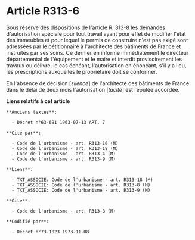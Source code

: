 # Article R313-6

Sous réserve des dispositions de l'article R. 313-8 les demandes d'autorisation spéciale pour tout travail ayant pour effet
de modifier l'état des immeubles et pour lequel le permis de construire n'est pas exigé sont adressées par le pétitionnaire à
l'architecte des bâtiments de France et instruites par ses soins. Ce dernier en informe immédiatement le directeur
départemental de l'équipement et le maire et interdit provisoirement les travaux ou délivre, le cas échéant, l'autorisation
en énonçant, s'il y a lieu, les prescriptions auxquelles le propriétaire doit se conformer.

En l'absence de décision [*silence*] de l'architecte des bâtiments de France dans le délai de deux mois l'autorisation
[*tacite*] est réputée accordée.

**Liens relatifs à cet article**

	**Anciens textes**:

	  - Décret n°63-691 1963-07-13 ART. 7

	**Cité par**:

	  - Code de l'urbanisme - art. R313-16 (M)
	  - Code de l'urbanisme - art. R313-18 (M)
	  - Code de l'urbanisme - art. R313-4 (M)
	  - Code de l'urbanisme - art. R313-9 (M)

	**Liens**:

	  - TXT_ASSOCIE: Code de l'urbanisme - art. R313-18 (M)
	  - TXT_ASSOCIE: Code de l'urbanisme - art. R313-8 (M)
	  - TXT_ASSOCIE: Code de l'urbanisme - art. R313-9 (M)

	**Cite**:

	  - Code de l'urbanisme - art. R313-8 (M)

	**Codifié par**:

	  - Décret n°73-1023 1973-11-08
